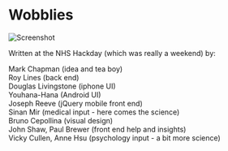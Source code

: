 # Wobblies
![Screenshot](http://mchapman.github.com/wobblies/iPhone.png)

Written at the NHS Hackday (which was really a weekend) by:

Mark Chapman (idea and tea boy)  
Roy Lines (back end)  
Douglas Livingstone (iphone UI)  
Youhana-Hana (Android UI)  
Joseph Reeve (jQuery mobile front end)  
Sinan Mir (medical input - here comes the science)  
Bruno Cepollina (visual design)  
John Shaw, Paul Brewer (front end help and insights)  
Vicky Cullen, Anne Hsu (psychology input - a bit more science)  
